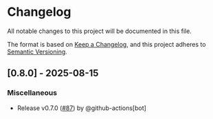 # Changelog

All notable changes to this project will be documented in this file.

The format is based on [Keep a Changelog](https://keepachangelog.com/en/1.1.0/),
and this project adheres to [Semantic Versioning](https://semver.org/spec/v2.0.0.html).

## [0.8.0] - 2025-08-15

### Miscellaneous

- Release v0.7.0 ([#87](https://github.com/joshrotenberg/mdbook-lint/issues/87)) by @github-actions[bot]


